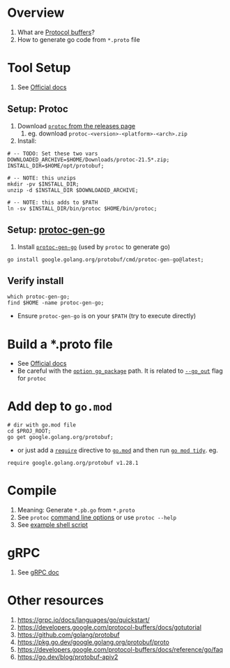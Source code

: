 # Overview
1. What are [Protocol buffers](https://developers.google.com/protocol-buffers/docs/gotutorial)?
1. How to generate go code from `*.proto` file


# Tool Setup
1. See [Official docs](https://developers.google.com/protocol-buffers/docs/gotutorial#compiling-your-protocol-buffers)

## Setup: Protoc
1. Download [`protoc` from the releases page](https://github.com/protocolbuffers/protobuf/releases)
    1. eg. download `protoc-<version>-<platform>-<arch>.zip`
1. Install:
```
# -- TODO: Set these two vars
DOWNLOADED_ARCHIVE=$HOME/Downloads/protoc-21.5*.zip;
INSTALL_DIR=$HOME/opt/protobuf;

# -- NOTE: this unzips
mkdir -pv $INSTALL_DIR;
unzip -d $INSTALL_DIR $DOWNLOADED_ARCHIVE;

# -- NOTE: this adds to $PATH
ln -sv $INSTALL_DIR/bin/protoc $HOME/bin/protoc;
```


## Setup: [protoc-gen-go](https://pkg.go.dev/google.golang.org/protobuf)
1. Install [`protoc-gen-go`](https://pkg.go.dev/google.golang.org/protobuf) (used by `protoc` to generate go)
```
go install google.golang.org/protobuf/cmd/protoc-gen-go@latest;
```

## Verify install
```
which protoc-gen-go;
find $HOME -name protoc-gen-go;
```
- Ensure `protoc-gen-go` is on your `$PATH` (try to execute directly)



# Build a *.proto file
- See [Official docs](https://developers.google.com/protocol-buffers/docs/proto3)
- Be careful with the [`option go_package`](https://developers.google.com/protocol-buffers/docs/reference/go-generated#package) path.  It is related to [`--go_out`](https://developers.google.com/protocol-buffers/docs/reference/go-generated#invocation) flag for `protoc`


# Add dep to `go.mod`
```
# dir with go.mod file
cd $PROJ_ROOT;
go get google.golang.org/protobuf;
```
- or just add a [`require`](https://go.dev/ref/mod#go-mod-file-require) directive to [`go.mod`](https://go.dev/ref/mod#go-mod-file) and then run [`go mod tidy`](https://go.dev/ref/mod#go-mod-tidy).  eg.
```
require google.golang.org/protobuf v1.28.1
```


# Compile
1. Meaning: Generate `*.pb.go` from `*.proto`
1. See `protoc` [command line options](https://manpages.ubuntu.com/manpages/trusty/man1/protoc.1.html) or use `protoc --help`
1. See [example shell script](../bash/examples/go/build.protobuf.sh)


# gRPC
1. See [gRPC doc](./grpc.md)


# Other resources
1. https://grpc.io/docs/languages/go/quickstart/
1. https://developers.google.com/protocol-buffers/docs/gotutorial
1. https://github.com/golang/protobuf
1. https://pkg.go.dev/google.golang.org/protobuf/proto
1. https://developers.google.com/protocol-buffers/docs/reference/go/faq
1. https://go.dev/blog/protobuf-apiv2